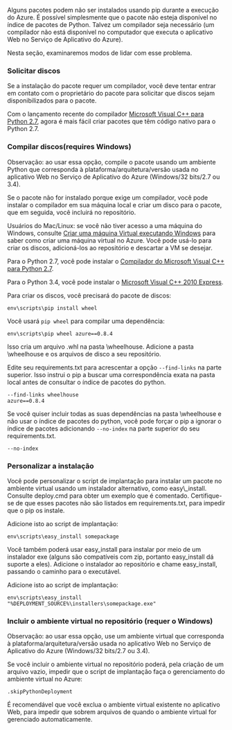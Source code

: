 Alguns pacotes podem não ser instalados usando pip durante a execução do Azure. É possível simplesmente que o pacote não esteja disponível no índice de pacotes de Python. Talvez um compilador seja necessário (um compilador não está disponível no computador que executa o aplicativo Web no Serviço de Aplicativo do Azure).

Nesta seção, examinaremos modos de lidar com esse problema.

### Solicitar discos

Se a instalação do pacote requer um compilador, você deve tentar entrar em contato com o proprietário do pacote para solicitar que discos sejam disponibilizados para o pacote.

Com o lançamento recente do compilador [Microsoft Visual C++ para Python 2.7][], agora é mais fácil criar pacotes que têm código nativo para o Python 2.7.

### Compilar discos(requires Windows)

Observação: ao usar essa opção, compile o pacote usando um ambiente Python que corresponda à plataforma/arquitetura/versão usada no aplicativo Web no Serviço de Aplicativo do Azure (Windows/32 bits/2.7 ou 3.4).

Se o pacote não for instalado porque exige um compilador, você pode instalar o compilador em sua máquina local e criar um disco para o pacote, que em seguida, você incluirá no repositório.

Usuários do Mac/Linux: se você não tiver acesso a uma máquina do Windows, consulte [Criar uma máquina Virtual executando Windows][] para saber como criar uma máquina virtual no Azure. Você pode usá-lo para criar os discos, adicioná-los ao repositório e descartar a VM se desejar.

Para o Python 2.7, você pode instalar o [Compilador do Microsoft Visual C++ para Python 2.7][].

Para o Python 3.4, você pode instalar o [Microsoft Visual C++ 2010 Express][].

Para criar os discos, você precisará do pacote de discos:

    env\scripts\pip install wheel

Você usará `pip wheel` para compilar uma dependência:

    env\scripts\pip wheel azure==0.8.4

Isso cria um arquivo .whl na pasta \\wheelhouse. Adicione a pasta \\wheelhouse e os arquivos de disco a seu repositório.

Edite seu requirements.txt para acrescentar a opção `--find-links` na parte superior. Isso instrui o pip a buscar uma correspondência exata na pasta local antes de consultar o índice de pacotes do python.

    --find-links wheelhouse
    azure==0.8.4

Se você quiser incluir todas as suas dependências na pasta \\wheelhouse e não usar o índice de pacotes do python, você pode forçar o pip a ignorar o índice de pacotes adicionando `--no-index` na parte superior do seu requirements.txt.

    --no-index

### Personalizar a instalação

Você pode personalizar o script de implantação para instalar um pacote no ambiente virtual usando um instalador alternativo, como easy\\\_install. Consulte deploy.cmd para obter um exemplo que é comentado. Certifique-se de que esses pacotes não são listados em requirements.txt, para impedir que o pip os instale.

Adicione isto ao script de implantação:

    env\scripts\easy_install somepackage

Você também poderá usar easy\_install para instalar por meio de um instalador exe (alguns são compatíveis com zip, portanto easy\_install dá suporte a eles). Adicione o instalador ao repositório e chame easy\_install, passando o caminho para o executável.

Adicione isto ao script de implantação:

    env\scripts\easy_install "%DEPLOYMENT_SOURCE%\installers\somepackage.exe"

### Incluir o ambiente virtual no repositório (requer o Windows)

Observação: ao usar essa opção, use um ambiente virtual que corresponda à plataforma/arquitetura/versão usada no aplicativo Web no Serviço de Aplicativo do Azure (Windows/32 bits/2.7 ou 3.4).

Se você incluir o ambiente virtual no repositório poderá, pela criação de um arquivo vazio, impedir que o script de implantação faça o gerenciamento do ambiente virtual no Azure:

    .skipPythonDeployment

É recomendável que você exclua o ambiente virtual existente no aplicativo Web, para impedir que sobrem arquivos de quando o ambiente virtual for gerenciado automaticamente.


[Criar uma máquina Virtual executando Windows]: http://azure.microsoft.com/documentation/articles/virtual-machines-windows-tutorial/
[Compilador do Microsoft Visual C++ para Python 2.7]: http://aka.ms/vcpython27
[Microsoft Visual C++ para Python 2.7]: http://aka.ms/vcpython27
[Microsoft Visual C++ 2010 Express]: http://go.microsoft.com/?linkid=9709949

<!---HONumber=August15_HO6-->